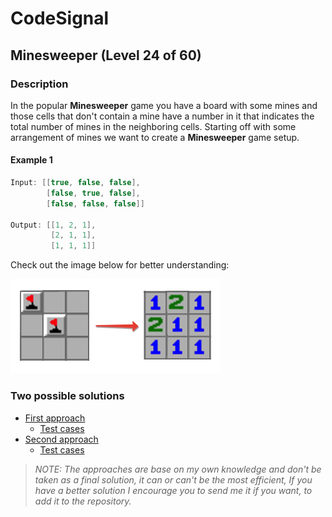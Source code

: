 # CodeSignal

## Minesweeper (Level 24 of 60)

### Description
In the popular **Minesweeper** game you have a board with some mines and those cells that don't contain a mine have a number in it that indicates the total number of mines in the neighboring cells. Starting off with some arrangement of mines we want to create a **Minesweeper** game setup.

#### Example 1
```java
Input: [[true, false, false],
        [false, true, false],
        [false, false, false]]

Output: [[1, 2, 1],
         [2, 1, 1],
         [1, 1, 1]]
```

Check out the image below for better understanding:

![Graphic description](example.png)

### Two possible solutions

* [First approach](method1/Minesweeper.java)
    * [Test cases](../../../../test/java/codesignal/minesweeper/method1/MinesweeperTest.java)
* [Second approach](method2/Minesweeper.java)
    * [Test cases](../../../../test/java/codesignal/minesweeper/method2/MinesweeperTest.java)

> *NOTE: The approaches are base on my own knowledge and don't be taken as a final solution, it can or can't be the most efficient, If you have a better solution I encourage you to send me it if you want, to add it to the repository.*  